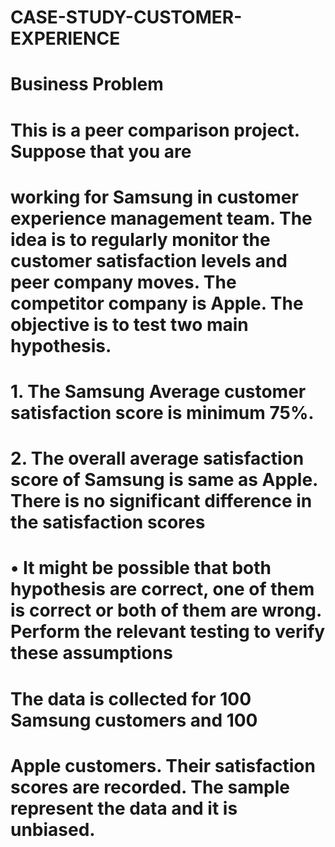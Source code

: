 # CASE-STUDY-CUSTOMER-EXPERIENCE
# Business Problem





# This is a peer comparison project. Suppose that you are
# working for Samsung in customer experience management team. The idea is to regularly monitor the customer satisfaction levels and peer company moves. The competitor company is Apple. The objective is to test two main hypothesis.


# 1. The Samsung Average customer satisfaction score is minimum 75%.
# 2. The overall average satisfaction score of Samsung is same as Apple. There is no significant difference in the satisfaction scores


# • It might be possible that both hypothesis are correct, one of them is correct or both of them are wrong. Perform the relevant testing to verify these assumptions


# The data is collected for 100 Samsung customers and 100
# Apple customers. Their satisfaction scores are recorded. The sample represent the data and it is unbiased.
